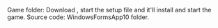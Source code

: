 Game folder: Download , start the setup file and it'll install and start the game.
Source code: WindowsFormsApp10 folder.
